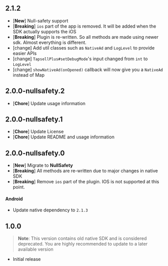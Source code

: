 
## 2.1.2
- [**New**] Null-safety support
- [**Breaking**] `ios` part of the app is removed. It will be added when the SDK actually supports the iOS
- [**Breaking**] Plugin is re-written. So all methods are made using newer sdk. Almost everything is different.
- [change] Add util classes such as `NativeAd` and `LogLevel` to provide easier APIs
- [change] `TapsellPlus#setDebugMode`'s input changed from `int` to `LogLevel`
- [change] `showNativeAd(onOpened)` callback will now give you a `NativeAd` instead of Map


## 2.0.0-nullsafety.2
- [**Chore**] Update usage information

## 2.0.0-nullsafety.1
- [**Chore**] Update License
- [**Chore**] Update README and usage information

## 2.0.0-nullsafety.0
- [**New**] Migrate to **NullSafety**
- [**Breaking**] All methods are re-written due to major changes in native SDK
- [**Breaking**] Remove `ios` part of the plugin. IOS is not supported at this point.

#### Android
- Update native dependency to `2.1.3`


## 1.0.0

> **Note**: This version contains old native SDK and is considered deprecated. You are highly recommended to update to a later available version

- Initial release
